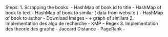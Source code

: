 Steps:
    1. Scrapping the books:
        - HashMap of book id to title
        - HashMap of book to text
        - HashMap of book to similar ( data from website )
        - HashMap of book to author
        - Download Images
        - + graph of similars
    2. Implementation des algo de recherche 
        - KMP
        - Regex
    3. Implementation des theorie des graphe 
        - Jaccard Distance
        - PageRank
        - 